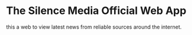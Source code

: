 # The Silence Media Official Web App
this a web to view latest news from reliable sources around the internet.